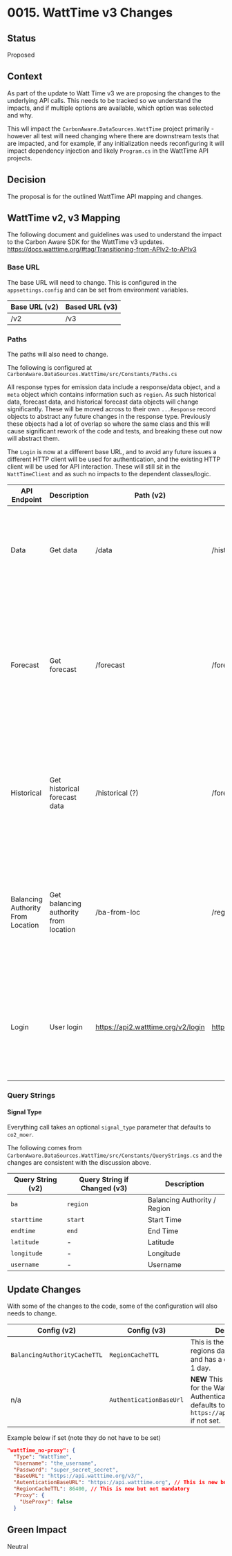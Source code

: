 
# 0015. WattTime v3 Changes

## Status

Proposed

## Context
As part of the update to Watt Time v3 we are proposing the changes to the underlying API calls.  This needs to be tracked so we understand the impacts, and if multiple options are available, which option was selected and why.

This wll impact the `CarbonAware.DataSources.WattTime` project primarily - however all test will need changing where there are downstream tests that are impacted, and for example, if any initialization needs reconfiguring it will impact dependency injection and likely `Program.cs` in the WattTime API projects.

## Decision

The proposal is for the outlined WattTime API mapping and changes.

## WattTime v2, v3 Mapping

The following document and guidelines was used to understand the impact to the Carbon Aware SDK for the WattTime v3 updates.  https://docs.watttime.org/#tag/Transitioning-from-APIv2-to-APIv3 

### Base URL
The base URL will need to change.  This is configured in the `appsettings.config` and can be set from environment variables.

|Base URL (v2) | Based URL (v3) | 
|---|---|
| /v2 | /v3 |


### Paths
The paths will also need to change. 

The following is configured at  `CarbonAware.DataSources.WattTime/src/Constants/Paths.cs`

All response types for emission data include a response/data object, and a `meta` object which contains information such as `region`.  As such historical data, forecast data, and historical forecast data objects will change significantly.  These will be moved across to their own `...Response` record objects to abstract any future changes in the response type.  Previously these objects had a lot of overlap so where the same class and this will cause significant rework of the code and tests, and breaking these out now will abstract them. 

The `Login` is now at a different base URL, and to avoid any future issues a different HTTP client will be used for authentication, and the existing HTTP client will be used for API interaction.  These will still sit in the `WattTimeClient` and as such no impacts to the dependent classes/logic.

| API Endpoint | Description | Path (v2) | Path (v3) | Notes |
|--------------|-------------|-----------|-----------|---|
| Data         | Get data    | /data     | /historical          |  _Request_ <li> `starttime` is now `start` and mandatory </li> <li> `endtime` is now `end` and mandatory </li><li> `ba` is now `region` </li><li> `signal_type` added _Response_ </li><li> `signal_type` added</li>|
| Forecast     | Get forecast| /forecast | /forecast   | No longer be used for historical data _Request_ <li> `ba` is now `region` </li><li> `extended_forecast` removed </li><li> `horizon_hours` added  </li><li> `signal_type` added </li><li> Historical forecasts are now at `/forecast/historical` <br /> _Response_ </li><li> `signal_type` added </li>
| Historical   | Get historical forecast data | /historical (?) | /forecast/historical (?)           | This changed signficantly.  <br /> _Request_ <li> `ba` is now `region` </li><li> `starttime` is now `start` and mandatory </li><li> `endtime` is now `end` and mandatory </li><li> `signal_type` added <br /> _Response_ </li><li> `signal_type` added </li>
| Balancing Authority From Location | Get balancing authority from location | /ba-from-loc | /region-from-loc          | Check if the CA SDK uses BA at all <br /><br /> _Request_ <li> `name` is now `region_full_name` </li><li> `abbrev` is now `region` </li><li> `signal_type` added <br /> _Response_ </li><li> `id` removed </li><li> `signal_type` added </li> | 
| Login        | User login  | https://api2.watttime.org/v2/login    | https://api.watttime.org/login | Path has changed from being version specific to being no longer related to the API version.  <br /><br /> Updated in `WattTimeClient` to now have 2 HTTP clients to decouple versions from the login. |

### Query Strings

#### Signal Type
Everything call takes an optional `signal_type` parameter that defaults to `co2_moer`.  

The following comes from `CarbonAware.DataSources.WattTime/src/Constants/QueryStrings.cs` and the changes are consistent with the discussion above.

| Query String (v2)                   | Query String if Changed (v3)                 | Description                  |
|------------------------------------|----------------------------------|------------------------------|
| `ba`                                 | `region`                                 | Balancing Authority / Region |
| `starttime`                          | `start`                                | Start Time                       |
| `endtime`                            | `end`                                 | End Time                         |
| `latitude`                           | -                                 | Latitude                         |
| `longitude`                          | -                                 | Longitude                        |
| `username`                           | -                                 | Username                         |

## Update Changes
With some of the changes to the code, some of the configuration will also needs to change.

| Config (v2)                   | Config (v3)                 | Description                  |
|------------------------------------|----------------------------------|------------------------------|
| `BalancingAuthorityCacheTTL`                                 | `RegionCacheTTL`                                 | This is the cache for regions data in seconds, and has a default value of 1 day. |
| n/a                        | `AuthenticationBaseUrl`                                | **NEW** This is the base URL for the WattTime Authentication API and defaults to `https://api.watttime.org/` if not set. |

Example below if set (note they do not have to be set)
```json
"wattTime_no-proxy": {
  "Type": "WattTime",
  "Username": "the_username",
  "Password": "super_secret_secret",
  "BaseURL": "https://api.watttime.org/v3/",
  "AutenticationBaseURL": "https://api.watttime.org", // This is new but not mandatory
  "RegionCacheTTL": 86400, // This is new but not mandatory
  "Proxy": {
    "UseProxy": false
  }
```
## Green Impact  

Neutral

